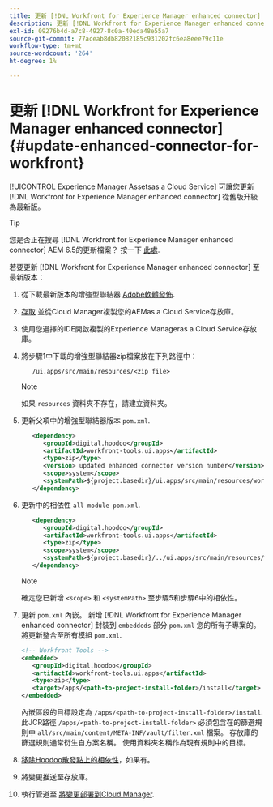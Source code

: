 ```yaml
---
title: 更新 [!DNL Workfront for Experience Manager enhanced connector]
description: 更新 [!DNL Workfront for Experience Manager enhanced connector]
exl-id: 09276b4d-a7c8-4927-8c0a-40eda48e55a7
source-git-commit: 77aceab8db82082185c931202fc6ea8eee79c11e
workflow-type: tm+mt
source-wordcount: '264'
ht-degree: 1%

---
```


# 更新 [!DNL Workfront for Experience Manager enhanced connector] {#update-enhanced-connector-for-workfront}

[!UICONTROL Experience Manager Assetsas a Cloud Service] 可讓您更新 [!DNL Workfront for Experience Manager enhanced connector] 從舊版升級為最新版。

>[!TIP]
>
>您是否正在搜尋 [!DNL Workfront for Experience Manager enhanced connector] AEM 6.5的更新檔案？ 按一下 [此處](https://experienceleague.adobe.com/docs/experience-manager-65/assets/integrations/workfront-connector-install.html?lang=en##update-enhanced-connector-for-workfront).


若要更新 [!DNL Workfront for Experience Manager enhanced connector] 至最新版本：

1. 從下載最新版本的增強型聯結器 [Adobe軟體發佈](https://experience.adobe.com/#/downloads/content/software-distribution/en/aemcloud.html?package=/content/software-distribution/en/details.html/content/dam/aemcloud/public/workfront-tools.ui.apps.zip).

1. [存取](https://experienceleague.adobe.com/docs/experience-manager-cloud-service/content/implementing/using-cloud-manager/managing-code/accessing-repos.html?lang=en) 並從Cloud Manager複製您的AEMas a Cloud Service存放庫。

1. 使用您選擇的IDE開啟複製的Experience Manageras a Cloud Service存放庫。

1. 將步驟1中下載的增強型聯結器zip檔案放在下列路徑中：

   ```TXT
      /ui.apps/src/main/resources/<zip file>
   ```

   >[!NOTE]
   >
   >如果 `resources` 資料夾不存在，請建立資料夾。

1. 更新父項中的增強型聯結器版本 `pom.xml`.

   ```XML
      <dependency>
         <groupId>digital.hoodoo</groupId>
         <artifactId>workfront-tools.ui.apps</artifactId>
         <type>zip</type>
         <version> updated enhanced connector version number</version>
         <scope>system</scope>
         <systemPath>${project.basedir}/ui.apps/src/main/resources/workfront-tools.ui.apps.zip</systemPath>
      </dependency>
   ```

1. 更新中的相依性 `all module pom.xml`.

   ```XML
      <dependency>
         <groupId>digital.hoodoo</groupId>
         <artifactId>workfront-tools.ui.apps</artifactId>
         <type>zip</type>
         <scope>system</scope>
         <systemPath>${project.basedir}/../ui.apps/src/main/resources/workfront-tools.ui.apps.zip</systemPath>
      </dependency>
   ```

   >[!NOTE]
   >
   >確定您已新增 `<scope>` 和 `<systemPath>` 至步驟5和步驟6中的相依性。

1. 更新 `pom.xml` 內嵌。 新增 [!DNL Workfront for Experience Manager enhanced connector] 封裝到 `embeddeds` 部分 `pom.xml` 您的所有子專案的。 將更新整合至所有模組 `pom.xml`.

   ```XML
   <!-- Workfront Tools -->
   <embedded>
      <groupId>digital.hoodoo</groupId>
      <artifactId>workfront-tools.ui.apps</artifactId>
      <type>zip</type>
      <target>/apps/<path-to-project-install-folder>/install</target>
   </embedded>
   ```

   內嵌區段的目標設定為 `/apps/<path-to-project-install-folder>/install`. 此JCR路徑 `/apps/<path-to-project-install-folder>` 必須包含在的篩選規則中 `all/src/main/content/META-INF/vault/filter.xml` 檔案。 存放庫的篩選規則通常衍生自方案名稱。 使用資料夾名稱作為現有規則中的目標。

1. [移除Hoodoo散發點上的相依性](remove-external-dependencies.md)，如果有。

1. 將變更推送至存放庫。

1. 執行管道至 [將變更部署到Cloud Manager](https://experienceleague.adobe.com/docs/experience-manager-cloud-service/content/implementing/using-cloud-manager/deploy-code.html).
